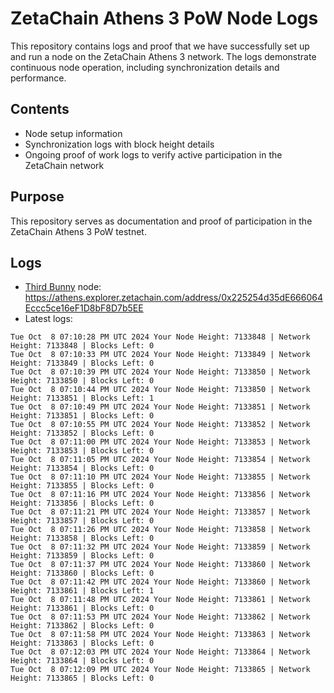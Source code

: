 # ZetaChain Athens 3 PoW Node Logs
This repository contains logs and proof that we have successfully set up and run a node on the ZetaChain Athens 3 network. The logs demonstrate continuous node operation, including synchronization details and performance.

## Contents
- Node setup information
- Synchronization logs with block height details
- Ongoing proof of work logs to verify active participation in the ZetaChain network

## Purpose
This repository serves as documentation and proof of participation in the ZetaChain Athens 3 PoW testnet.

## Logs

- [Third Bunny](https://thirdbunny.xyz/) node: https://athens.explorer.zetachain.com/address/0x225254d35dE666064Eccc5ce16eF1D8bF8D7b5EE
- Latest logs:
```
Tue Oct  8 07:10:28 PM UTC 2024 Your Node Height: 7133848 | Network Height: 7133848 | Blocks Left: 0
Tue Oct  8 07:10:33 PM UTC 2024 Your Node Height: 7133849 | Network Height: 7133849 | Blocks Left: 0
Tue Oct  8 07:10:39 PM UTC 2024 Your Node Height: 7133850 | Network Height: 7133850 | Blocks Left: 0
Tue Oct  8 07:10:44 PM UTC 2024 Your Node Height: 7133850 | Network Height: 7133851 | Blocks Left: 1
Tue Oct  8 07:10:49 PM UTC 2024 Your Node Height: 7133851 | Network Height: 7133851 | Blocks Left: 0
Tue Oct  8 07:10:55 PM UTC 2024 Your Node Height: 7133852 | Network Height: 7133852 | Blocks Left: 0
Tue Oct  8 07:11:00 PM UTC 2024 Your Node Height: 7133853 | Network Height: 7133853 | Blocks Left: 0
Tue Oct  8 07:11:05 PM UTC 2024 Your Node Height: 7133854 | Network Height: 7133854 | Blocks Left: 0
Tue Oct  8 07:11:10 PM UTC 2024 Your Node Height: 7133855 | Network Height: 7133855 | Blocks Left: 0
Tue Oct  8 07:11:16 PM UTC 2024 Your Node Height: 7133856 | Network Height: 7133856 | Blocks Left: 0
Tue Oct  8 07:11:21 PM UTC 2024 Your Node Height: 7133857 | Network Height: 7133857 | Blocks Left: 0
Tue Oct  8 07:11:26 PM UTC 2024 Your Node Height: 7133858 | Network Height: 7133858 | Blocks Left: 0
Tue Oct  8 07:11:32 PM UTC 2024 Your Node Height: 7133859 | Network Height: 7133859 | Blocks Left: 0
Tue Oct  8 07:11:37 PM UTC 2024 Your Node Height: 7133860 | Network Height: 7133860 | Blocks Left: 0
Tue Oct  8 07:11:42 PM UTC 2024 Your Node Height: 7133860 | Network Height: 7133861 | Blocks Left: 1
Tue Oct  8 07:11:48 PM UTC 2024 Your Node Height: 7133861 | Network Height: 7133861 | Blocks Left: 0
Tue Oct  8 07:11:53 PM UTC 2024 Your Node Height: 7133862 | Network Height: 7133862 | Blocks Left: 0
Tue Oct  8 07:11:58 PM UTC 2024 Your Node Height: 7133863 | Network Height: 7133863 | Blocks Left: 0
Tue Oct  8 07:12:03 PM UTC 2024 Your Node Height: 7133864 | Network Height: 7133864 | Blocks Left: 0
Tue Oct  8 07:12:09 PM UTC 2024 Your Node Height: 7133865 | Network Height: 7133865 | Blocks Left: 0
```
